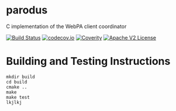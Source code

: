 # parodus

C implementation of the WebPA client coordinator

[![Build Status](https://travis-ci.org/Comcast/parodus.svg?branch=master)](https://travis-ci.org/Comcast/parodus)
[![codecov.io](http://codecov.io/github/Comcast/parodus/coverage.svg?branch=master)](http://codecov.io/github/Comcast/parodus?branch=master)
[![Coverity](https://img.shields.io/coverity/scan/11192.svg)](https://scan.coverity.com/projects/comcast-parodus)
[![Apache V2 License](http://img.shields.io/badge/license-Apache%20V2-blue.svg)](https://github.com/Comcast/parodus/blob/master/LICENSE)
# Building and Testing Instructions

```
mkdir build
cd build
cmake ..
make
make test
lkjlkj
